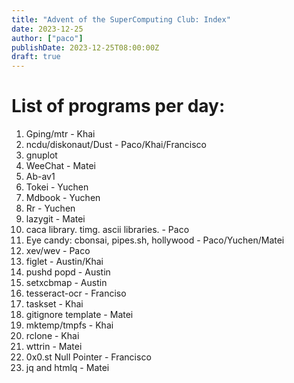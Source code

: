 ```yaml
---
title: "Advent of the SuperComputing Club: Index"
date: 2023-12-25
author: ["paco"]
publishDate: 2023-12-25T08:00:00Z
draft: true 
---
```



# List of programs per day:


1. Gping/mtr - Khai
2. ncdu/diskonaut/Dust - Paco/Khai/Francisco
3. gnuplot
5. WeeChat - Matei
6. Ab-av1
7. Tokei - Yuchen
8. Mdbook - Yuchen
9. Rr - Yuchen
10. lazygit - Matei
11. caca library. timg. ascii libraries. - Paco
12. Eye candy: cbonsai, pipes.sh, hollywood - Paco/Yuchen/Matei
13. xev/wev  - Paco
14. figlet - Austin/Khai
15. pushd popd - Austin
16. setxcbmap - Austin
17. tesseract-ocr - Franciso
18. taskset - Khai
19. gitignore template - Matei
20. mktemp/tmpfs - Khai
21. rclone - Khai
22. wttrin - Matei
23. 0x0.st Null Pointer - Francisco
24. jq and htmlq - Matei
